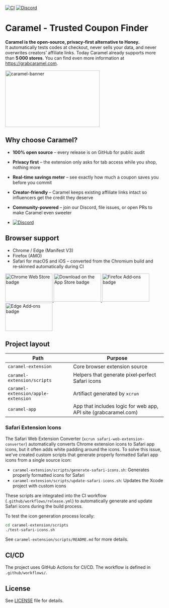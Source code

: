 [![CI](https://github.com/DevinoSolutions/caramel/actions/workflows/ci.yml/badge.svg?branch=main)](https://github.com/DevinoSolutions/caramel/actions/workflows/ci.yml)
[![Discord](https://img.shields.io/discord/1326801110274408478?label=discord&logo=discord&logoColor=white&color=5865F2)](https://discord.gg/2vVVrQ5CEB)

# Caramel - Trusted Coupon Finder

**Caramel is the open‑source, privacy‑first alternative to Honey.**  
It automatically tests codes at checkout, never sells your data, and never overwrites creators’ affiliate links. Today Caramel already supports more than **5 000 stores**. You can find even more information at https://grabcaramel.com.

<a href="https://grabcaramel.com">
  <img width="300" height="180" alt="caramel-banner" src="https://grabcaramel.com/caramel_banner.png" />
</a>

## Why choose Caramel?

- **100% open source** – every release is on GitHub for public audit
- **Privacy first** – the extension only asks for tab access while you shop, nothing more
- **Real‑time savings meter** – see exactly how much a coupon saves you before you commit
- **Creator‑friendly** – Caramel keeps existing affiliate links intact so influencers get the credit they deserve
- **Community‑powered** – join our Discord, file issues, or open PRs to make Caramel even sweeter

- [![Discord](https://img.shields.io/discord/1326801110274408478?label=discord&logo=discord&logoColor=white&color=5865F2)](https://discord.gg/2vVVrQ5CEB)

## Browser support

- Chrome / Edge (Manifest V3)
- Firefox (AMO)  
- Safari for macOS and iOS – converted from the Chromium build and re‑skinned automatically during CI  

<a href="https://chromewebstore.google.com/detail/caramel/gaimofgglbackoimfjopicmbmnlccfoe" target="_blank" rel="noopener noreferrer">
  <img width="150" height="90" alt="Chrome Web Store badge" src="https://github.com/user-attachments/assets/ac7a688a-9bcd-4073-a769-625e00ac6fa9" />
</a>
<a href="https://apps.apple.com/ke/app/caramel/id6741873881" target="_blank" rel="noopener noreferrer">
  <img width="150" height="90" alt="Download on the App Store badge" src="https://github.com/user-attachments/assets/4169c3ea-ebbd-4526-bafc-d4b82f38fbb1" />
</a>
<a href="https://addons.mozilla.org/en-US/firefox/addon/grabcaramel/" target="_blank" rel="noopener noreferrer">
  <img width="150" height="90" alt="Firefox Add‑ons badge" src="https://github.com/user-attachments/assets/cc3f312c-15ec-4ce4-b821-af067f330dcd" />
</a>
<a href="https://microsoftedge.microsoft.com/addons/detail/caramel/leodahchedhnenmiengkfpmmcdendnof" target="_blank" rel="noopener noreferrer">
  <img width="150" height="90" alt="Edge Add‑ons badge" src="https://github.com/user-attachments/assets/42934453-4bba-4dd3-9dd3-6e580066c923" />
</a>

## Project layout

| Path | Purpose |
|------|---------|
| `caramel-extension` | Core browser extension source |
| `caramel-extension/scripts` | Helpers that generate pixel‑perfect Safari icons |
| `caramel-extension/apple-extension` | Artifiact generated by `xcrun` |
| `caramel-app` |  App that includes logic for web app, API site (grabcaramel.com) |


### Safari Extension Icons

The Safari Web Extension Converter (`xcrun safari-web-extension-converter`) automatically converts Chrome extension icons to Safari app icons, but it often adds white padding around the icons. To solve this issue, we've created custom scripts that generate properly formatted Safari app icons from a single source icon:

- `caramel-extension/scripts/generate-safari-icons.sh`: Generates properly formatted icons for Safari
- `caramel-extension/scripts/update-safari-icons.sh`: Updates the Xcode project with custom icons

These scripts are integrated into the CI workflow (`.github/workflows/release.yml`) to automatically generate and update Safari icons during the build process.

To test the icon generation process locally:

```bash
cd caramel-extension/scripts
./test-safari-icons.sh
```

See `caramel-extension/scripts/README.md` for more details.

## CI/CD

The project uses GitHub Actions for CI/CD. The workflow is defined in `.github/workflows/`.

## License

See [LICENSE](LICENSE) file for details.
